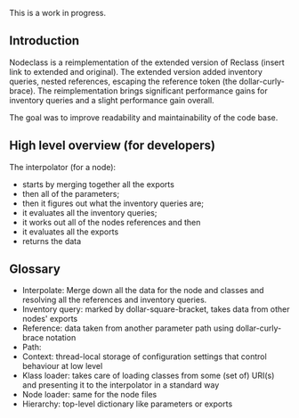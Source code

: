 This is a work in progress.

## Introduction

Nodeclass is a reimplementation of the extended version of Reclass (insert link to extended and original). The extended version
added inventory queries, nested references, escaping the reference token (the dollar-curly-brace). The reimplementation
brings significant performance gains for inventory queries and a slight performance gain overall.

The goal was to improve readability and maintainability of the code base.

## High level overview (for developers)

The interpolator (for a node):
- starts by merging together all the exports
- then all of the parameters;
- then it figures out what the inventory queries are;
- it evaluates all the inventory queries;
- it works out all of the nodes references and then
- it evaluates all the exports
- returns the data

## Glossary

* Interpolate: Merge down all the data for the node and classes and resolving all the references and inventory queries.
* Inventory query: marked by dollar-square-bracket, takes data from other nodes' exports 
* Reference: data taken from another parameter path using dollar-curly-brace notation
* Path: 
* Context: thread-local storage of configuration settings that control behaviour at low level
* Klass loader: takes care of loading classes from some (set of) URI(s) and presenting it to the interpolator in a standard way
* Node loader: same for the node files  
* Hierarchy: top-level dictionary like parameters or exports
